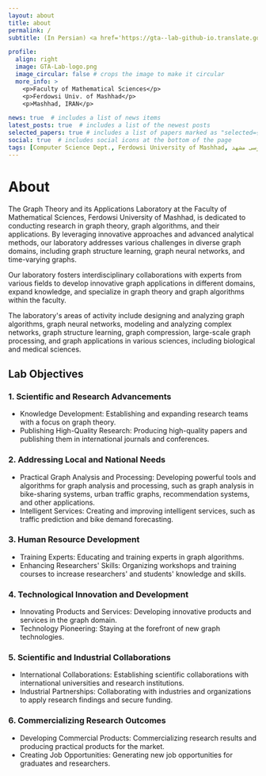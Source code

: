```yaml
---
layout: about
title: about
permalink: /
subtitle: (In Persian) <a href='https://gta--lab-github-io.translate.goog/?_x_tr_sl=en&_x_tr_tl=fa&_x_tr_hl=en&_x_tr_pto=wapp'>آزمایشگاه نظریه گراف و کاربردهای آن</a>

profile:
  align: right
  image: GTA-Lab-logo.png
  image_circular: false # crops the image to make it circular
  more_info: >
    <p>Faculty of Mathematical Sciences</p>
    <p>Ferdowsi Univ. of Mashhad</p>
    <p>Mashhad, IRAN</p>

news: true  # includes a list of news items
latest_posts: true  # includes a list of the newest posts
selected_papers: true # includes a list of papers marked as "selected={true}"
social: true  # includes social icons at the bottom of the page
tags: [Computer Science Dept., Ferdowsi University of Mashhad, علوم کامپیوتر دانشگاه فردوسی مشهد]
---
```



**About**
================

The Graph Theory and its Applications Laboratory at the Faculty of Mathematical Sciences, Ferdowsi University of Mashhad, is dedicated to conducting research in graph theory, graph algorithms, and their applications. By leveraging innovative approaches and advanced analytical methods, our laboratory addresses various challenges in diverse graph domains, including graph structure learning, graph neural networks, and time-varying graphs.

Our laboratory fosters interdisciplinary collaborations with experts from various fields to develop innovative graph applications in different domains, expand knowledge, and specialize in graph theory and graph algorithms within the faculty.

The laboratory's areas of activity include designing and analyzing graph algorithms, graph neural networks, modeling and analyzing complex networks, graph structure learning, graph compression, large-scale graph processing, and graph applications in various sciences, including biological and medical sciences.

**Lab Objectives**
-----------------

### 1. Scientific and Research Advancements

* Knowledge Development: Establishing and expanding research teams with a focus on graph theory.
* Publishing High-Quality Research: Producing high-quality papers and publishing them in international journals and conferences.

### 2. Addressing Local and National Needs

* Practical Graph Analysis and Processing: Developing powerful tools and algorithms for graph analysis and processing, such as graph analysis in bike-sharing systems, urban traffic graphs, recommendation systems, and other applications.
* Intelligent Services: Creating and improving intelligent services, such as traffic prediction and bike demand forecasting.

### 3. Human Resource Development

* Training Experts: Educating and training experts in graph algorithms.
* Enhancing Researchers' Skills: Organizing workshops and training courses to increase researchers' and students' knowledge and skills.

### 4. Technological Innovation and Development

* Innovating Products and Services: Developing innovative products and services in the graph domain.
* Technology Pioneering: Staying at the forefront of new graph technologies.

### 5. Scientific and Industrial Collaborations

* International Collaborations: Establishing scientific collaborations with international universities and research institutions.
* Industrial Partnerships: Collaborating with industries and organizations to apply research findings and secure funding.

### 6. Commercializing Research Outcomes

* Developing Commercial Products: Commercializing research results and producing practical products for the market.
* Creating Job Opportunities: Generating new job opportunities for graduates and researchers.
